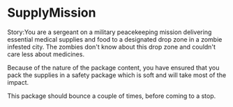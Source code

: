 # SupplyMission
Story:You are a sergeant on a military peacekeeping mission delivering essential medical supplies
and food to a designated drop zone in a zombie infested city. The zombies don't know about
this drop zone and couldn't care less about medicines.

Because of the nature of the package content, you have ensured that you pack the supplies in a safety package which is soft and will take most of the impact.

This package should bounce a couple of times, before coming to a stop.
